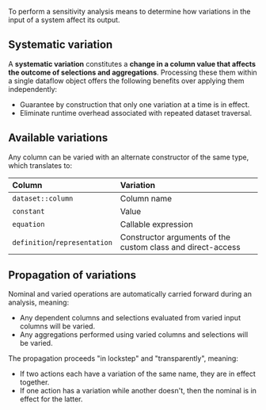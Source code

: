 To perform a sensitivity analysis means to determine how variations in the input of a system affect its output.

## Systematic variation

A **systematic variation** constitutes a __change in a column value that affects the outcome of selections and aggregations__.
Processing these them within a single dataflow object offers the following benefits over applying them independently:

- Guarantee by construction that only one variation at a time is in effect.
- Eliminate runtime overhead associated with repeated dataset traversal.

## Available variations

Any column can be varied with an alternate constructor of the same type, which translates to:

| Column | Variation |
| :--- | :--- |
| `dataset::column` | Column name |
| `constant` | Value |
| `equation` | Callable expression |
| `definition`/`representation` | Constructor arguments of the custom class and direct-access |

## Propagation of variations

Nominal and varied operations are automatically carried forward during an analysis, meaning:

- Any dependent columns and selections evaluated from varied input columns will be varied.
- Any aggregations performed using varied columns and selections will be varied.

The propagation proceeds "in lockstep" and "transparently", meaning:

- If two actions each have a variation of the same name, they are in effect together.
- If one action has a variation while another doesn't, then the nominal is in effect for the latter.